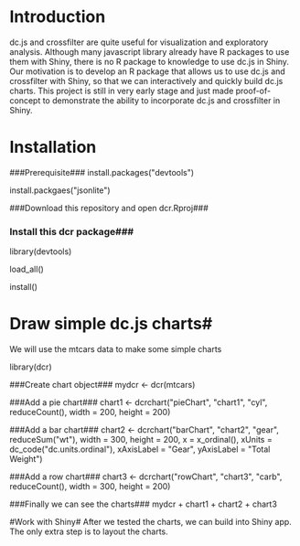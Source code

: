 # Introduction #
dc.js and crossfilter are quite useful for visualization and exploratory analysis. Although many javascript library already have R packages to use them with Shiny, there is no R package to knowledge to use dc.js in Shiny. Our motivation is to develop an R package that allows us to use dc.js and crossfilter with Shiny, so that we can interactively and quickly build dc.js charts. This project is still in very early stage and just made proof-of-concept to demonstrate the ability to incorporate dc.js and crossfilter in Shiny.

# Installation #
###Prerequisite###
install.packages("devtools")

install.packgaes("jsonlite")

###Download this repository and open dcr.Rproj###
### Install this dcr package###
library(devtools)

load_all()

install()

# Draw simple dc.js charts#
We will use the mtcars data to make some simple charts

library(dcr)

###Create chart object###
mydcr <- dcr(mtcars)

###Add a pie chart###
chart1 <- dcrchart("pieChart", "chart1", "cyl", reduceCount(), width = 200, height = 200)

###Add a bar chart###
chart2 <- dcrchart("barChart", "chart2", "gear", reduceSum("wt"), 
                   width = 300, height = 200, x = x_ordinal(), xUnits = dc_code("dc.units.ordinal"),
                   xAxisLabel = "Gear", yAxisLabel = "Total Weight")

###Add a row chart###
chart3 <- dcrchart("rowChart", "chart3", "carb", reduceCount(), width = 300, height = 200)

###Finally we can see the charts###
mydcr + chart1 + chart2 + chart3

#Work with Shiny#
After we tested the charts, we can build into Shiny app. The only extra step is to layout the charts.